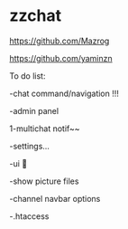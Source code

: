 # zzchat

https://github.com/Mazrog

https://github.com/yaminzn

To do list:

-chat command/navigation !!!

-admin panel

1-multichat notif~~

-settings...

-ui :thinking:

-show picture files

-channel navbar options

-.htaccess
